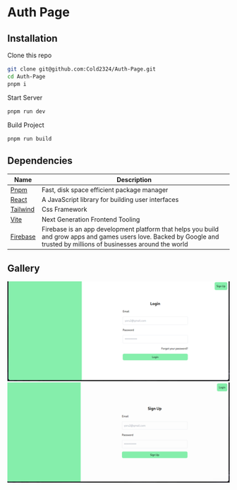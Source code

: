 # Auth Page

## Installation

Clone this repo

```bash
git clone git@github.com:Cold2324/Auth-Page.git
cd Auth-Page
pnpm i
```

Start Server

```bash
pnpm run dev
```

Build Project

```bash
pnpm run build
```

## Dependencies

| Name                                     | Description                                                                                                                                                              |
| ---------------------------------------- | ------------------------------------------------------------------------------------------------------------------------------------------------------------------------ |
| [Pnpm](https://pnpm.io/)                 | Fast, disk space efficient package manager                                                                                                                               |
| [React](https://reactjs.org/)            | A JavaScript library for building user interfaces                                                                                                                        |
| [Tailwind](https://tailwindcss.com/)     | Css Framework                                                                                                                                                            |
| [Vite](https://vitejs.dev/)              | Next Generation Frontend Tooling                                                                                                                                         |
| [Firebase](https://firebase.google.com/) | Firebase is an app development platform that helps you build and grow apps and games users love. Backed by Google and trusted by millions of businesses around the world |

## Gallery

![Login Page](https://github.com/Cold2324/Auth-Page/blob/main/public/Login%20Page.png)
![Sign Up Page](https://github.com/Cold2324/Auth-Page/blob/main/public/Sign%20Up%20Page.png)
